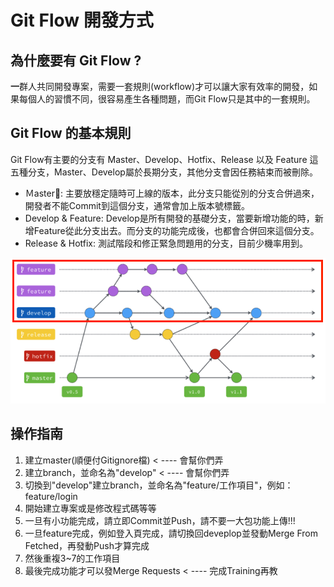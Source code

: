 # Git Flow 開發方式

## 為什麼要有 Git Flow ?

**一**群人共同開發專案，需要一套規則\(workflow\)才可以讓大家有效率的開發，如果每個人的習慣不同，很容易產生各種問題，而Git Flow只是其中的一套規則。

## Git Flow 的基本規則

Git Flow有主要的分支有 Master、Develop、Hotfix、Release 以及 Feature 這五種分支，Master、Develop屬於長期分支，其他分支會因任務結束而被刪除。

* Ｍaster: 主要放穩定隨時可上線的版本，此分支只能從別的分支合併過來，開發者不能Commit到這個分支，通常會加上版本號標籤。
* Develop & Feature: Develop是所有開發的基礎分支，當要新增功能的時，新增Feature從此分支出去。而分支的功能完成後，也都會合併回來這個分支。
* Release & Hotfix:  測試階段和修正緊急問題用的分支，目前少機率用到。

![](../.gitbook/assets/image-1591595975977.png)

## 操作指南

1. 建立master\(順便付Gitignore檔\) &lt; ---- 會幫你們弄
2. 建立branch，並命名為"develop" &lt; ---- 會幫你們弄
3. 切換到"develop"建立branch，並命名為"feature/工作項目"，例如：feature/login
4. 開始建立專案或是修改程式碼等等
5. 一旦有小功能完成，請立即Commit並Push，請不要一大包功能上傳!!!
6. 一旦feature完成，例如登入頁完成，請切換回deveplop並發動Merge From Fetched，再發動Push才算完成
7. 然後重複3~7的工作項目
8. 最後完成功能才可以發Merge Requests &lt; ---- 完成Training再教

